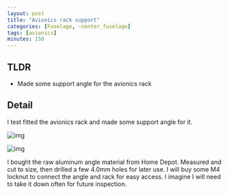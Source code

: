 ```yaml
---
layout: post
title: "Avionics rack support"
categories: [Fuselage, ~center_fuselage]
tags: [avionics]
minutes: 150
---
```


## TLDR

- Made some support angle for the avionics rack

## Detail

I test fitted the avionics rack and made some support angle for it.

![img](https://lh3.googleusercontent.com/pw/AP1GczMZQ3m-3cqGsj3Q522gO1dvAMcfHNTch7RJDbqkVw1rkYmGSJuMzc7lYi-RHJOTQqz8mE4rpGM545tigmNgO1p6e_R1kHn0vaKqzQhMkMTm1nkcmduR9AtBuWLBNmbDLUXuCf7M9FNO0iRJuIhPOCPgVQ=w2174-h2888-s-no-gm?authuser=0)

![img](https://lh3.googleusercontent.com/pw/AP1GczOiDI0cSK0EEnDDu5LV4V0JGFlST94qTik0kqa-GH4apKMeW0XKH8hxpfx-0TyhBUllcM7d0Jy9nH0z_F0Zg0ImxjuA9UCtkT8W_dH3rUwCDkIZgLiIl8JcdRq-f4IWkKZu2TEi5ce4P4ZxIBTMYL8SJQ=w2174-h2888-s-no-gm?authuser=0)

I bought the raw aluminum angle material from Home Depot. Measured and cut to size, then drilled a few 4.0mm holes for later use. I will buy some M4 locknut to connect the angle and rack for easy access. I imagine I will need to take it down often for future inspection.

